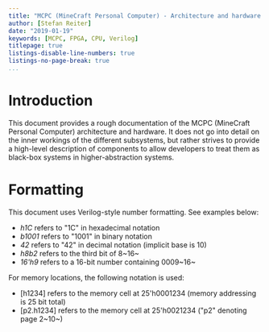 ```yaml
---
title: "MCPC (MineCraft Personal Computer) - Architecture and hardware documentation"
author: [Stefan Reiter]
date: "2019-01-19"
keywords: [MCPC, FPGA, CPU, Verilog]
titlepage: true
listings-disable-line-numbers: true
listings-no-page-break: true
...
```


# Introduction

This document provides a rough documentation of the MCPC (MineCraft Personal Computer) architecture and hardware. It does not go into detail on the inner workings of the different subsystems, but rather strives to provide a high-level description of components to allow developers to treat them as black-box systems in higher-abstraction systems.

# Formatting

This document uses Verilog-style number formatting. See examples below:

* *h1C* refers to "1C" in hexadecimal notation
* *b1001* refers to "1001" in binary notation
* *42* refers to "42" in decimal notation (implicit base is 10)
* *h8b2* refers to the third bit of 8~16~
* *16'h9* refers to a 16-bit number containing 0009~16~

For memory locations, the following notation is used:

* [h1234] refers to the memory cell at 25'h0001234 (memory addressing is 25 bit total)
* [p2.h1234] refers to the memory cell at 25'h0021234 ("p2" denoting page 2~10~)
